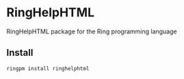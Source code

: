 # RingHelpHTML

RingHelpHTML package for the Ring programming language

## Install
	
	ringpm install ringhelphtml